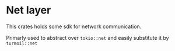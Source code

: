 # Net layer

This crates holds some sdk for network communication.

Primarly used to abstract over `tokio::net` and easily substitute it by `turmoil::net`
